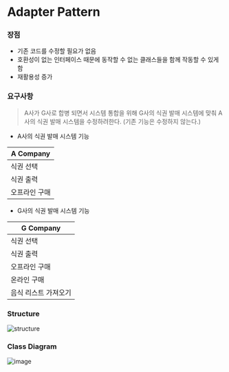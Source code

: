 # Adapter Pattern

### 장점
* 기존 코드를 수정할 필요가 없음
* 호환성이 없는 인터페이스 때문에 동작할 수 없는 클래스들을 함께 작동할 수 있게 함
* 재활용성 증가

### 요구사항
> A사가 G사로 합병 되면서 시스템 통합을 위해 G사의 식권 발매 시스템에 맞춰 A사의 식권 발매 시스템을 수정하려한다. (기존 기능은 수정하지 않는다.)

* A사의 식권 발매 시스템 기능

| A Company    |
| -------------|
| 식권 선택     |
| 식권 출력     |
| 오프라인 구매  |

* G사의 식권 발매 시스템 기능

| G Company    |
| -------------|
| 식권 선택     |
| 식권 출력     |
| 오프라인 구매  |
| 온라인 구매  |
| 음식 리스트 가져오기 |


### Structure
![structure](https://upload.wikimedia.org/wikipedia/commons/d/d7/ObjectAdapter.png)

### Class Diagram
![image](https://user-images.githubusercontent.com/31172248/176183464-c5c06ebf-a738-4a06-a5b2-223acc15b773.png)
